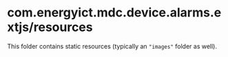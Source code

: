 # com.energyict.mdc.device.alarms.extjs/resources

This folder contains static resources (typically an `"images"` folder as well).
